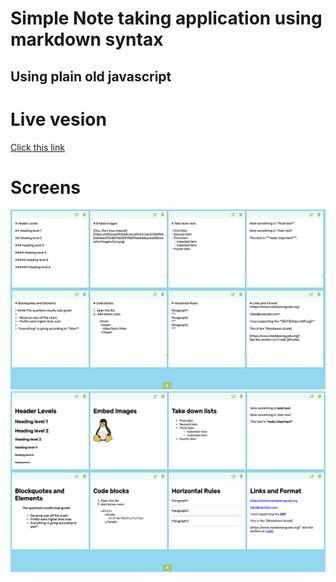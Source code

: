 # Simple Note taking application using markdown syntax
## Using plain old javascript

# Live vesion
[Click this link](https://jeevakalaiselvam.github.io/recipes-rest-mobile-ui/)


# Screens
![Screen1](screens/screen1.png)
![Screen2](screens/screen2.png)
